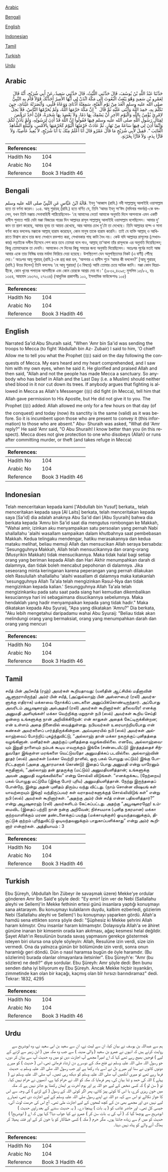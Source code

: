 [Arabic](#arabic)

[Bengali](#bengali)

[English](#english)

[Indonesian](#indonesian)

[Tamil](#tamil)

[Turkish](#turkish)

[Urdu](#urdu)

## Arabic


<div dir="rtl" lang="ar" style={{fontSize:'larger',backgroundColor:'#f8f9fa',padding:20}}>
حَدَّثَنَا عَبْدُ اللَّهِ بْنُ يُوسُفَ، قَالَ حَدَّثَنِي اللَّيْثُ، قَالَ حَدَّثَنِي سَعِيدٌ، عَنْ أَبِي شُرَيْحٍ، أَنَّهُ قَالَ لِعَمْرِو بْنِ سَعِيدٍ وَهْوَ يَبْعَثُ الْبُعُوثَ إِلَى مَكَّةَ ائْذَنْ لِي أَيُّهَا الأَمِيرُ أُحَدِّثْكَ قَوْلاً قَامَ بِهِ النَّبِيُّ صلى الله عليه وسلم الْغَدَ مِنْ يَوْمِ الْفَتْحِ، سَمِعَتْهُ أُذُنَاىَ وَوَعَاهُ قَلْبِي، وَأَبْصَرَتْهُ عَيْنَاىَ، حِينَ تَكَلَّمَ بِهِ، حَمِدَ اللَّهَ وَأَثْنَى عَلَيْهِ ثُمَّ قَالَ ‏ "‏ إِنَّ مَكَّةَ حَرَّمَهَا اللَّهُ، وَلَمْ يُحَرِّمْهَا النَّاسُ، فَلاَ يَحِلُّ لاِمْرِئٍ يُؤْمِنُ بِاللَّهِ وَالْيَوْمِ الآخِرِ أَنْ يَسْفِكَ بِهَا دَمًا، وَلاَ يَعْضِدَ بِهَا شَجَرَةً، فَإِنْ أَحَدٌ تَرَخَّصَ لِقِتَالِ رَسُولِ اللَّهِ صلى الله عليه وسلم فِيهَا فَقُولُوا إِنَّ اللَّهَ قَدْ أَذِنَ لِرَسُولِهِ، وَلَمْ يَأْذَنْ لَكُمْ‏.‏ وَإِنَّمَا أَذِنَ لِي فِيهَا سَاعَةً مِنْ نَهَارٍ، ثُمَّ عَادَتْ حُرْمَتُهَا الْيَوْمَ كَحُرْمَتِهَا بِالأَمْسِ، وَلْيُبَلِّغِ الشَّاهِدُ الْغَائِبَ ‏"‏‏.‏ فَقِيلَ لأَبِي شُرَيْحٍ مَا قَالَ عَمْرٌو قَالَ أَنَا أَعْلَمُ مِنْكَ يَا أَبَا شُرَيْحٍ، لاَ يُعِيذُ عَاصِيًا، وَلاَ فَارًّا بِدَمٍ، وَلاَ فَارًّا بِخَرْبَةٍ‏.‏
</div>
<div style={{backgroundColor:'#f8f9fa',padding:20, marginBottom: 10}}><table> <thead> <tr> <th>References:</th> <th></th> </tr> </thead> <tbody><tr><td>Hadith No</td><td>104</td></tr><tr><td>Arabic No</td><td>104</td></tr><tr><td>Reference</td><td>Book 3 Hadith 46</td></tr></tbody></table></div>

## Bengali


<div dir="ltr" lang="bn" style={{fontSize:'larger',backgroundColor:'#f8f9fa',padding:20}}>
قَالَهُ ابْنُ عَبَّاسٍ عَنِ النَّبِيِّ صلى الله عليه وسلم. ইবনু ‘আব্বাস (রাযি.) নবী সাল্লাল্লাহু আলাইহি ওয়াসাল্লাম হতে তা বর্ণনা করেন। ১০৪. আবূ শুরায়হ্ (রাযি.) হতে বর্ণিত যে, তিনি ‘আমর ইবনু সা‘ঈদ (মদিনার গভর্নর)-কে বললেন, যখন তিনি মক্কায় সেনাবাহিনী পাঠিয়েছিলেন- ‘হে আমাদের নেতা! আমাকে অনুমতি দিলে আপনাকে এমন একটি হাদীস শুনাতে পারি যেটা মক্কা বিজয়ের পরের দিন আল্লাহর রাসূল সাল্লাল্লাহু আলাইহি ওয়াসাল্লাম বলেছিলেন। আমার দু’ কান তা শ্রবণ করেছে, আমার হৃদয় তা আয়ত্ত রেখেছে, আর আমার চোখ দু’টো তা দেখেছে। তিনি আল্লাহর হাম্দ ও সানা বর্ণনা করে বললেনঃ মক্কাকে আল্লাহ্ হারাম করেছেন, কোন মানুষ তাকে হারাম করেনি। তাই যে ব্যক্তি আল্লাহ্ ও আখিরাতে বিশ্বাস রাখে তার জন্য সেখানে রক্তপাত করা, সেখানকার গাছ কাটা বৈধ নয়। কেউ যদি আল্লাহর রাসূলের (সেখানকার) লড়াইকে দলীল হিসেবে পেশ করে তবে তোমরা বলে দাও, আল্লাহ্ তা‘আলা তাঁর রাসূলকে এর অনুমতি দিয়েছিলেন; কিন্তু তোমাদেরকে তা দেননি। আমাকেও সে দিনের কিছু সময়ের জন্য অনুমতি দিয়েছিলেন। অতঃপর পূর্বের মতই আজ আবার একে তার নিষিদ্ধ হবার মর্যাদা ফিরিয়ে দেয়া হয়েছে। উপস্থিতগণ যেন অনুপস্থিতদের নিকট (এ বাণী) পৌঁছে দেয়।’ অতঃপর আবূ শুরায়হ্ (রাযি.)-কে প্রশ্ন করা হল, ‘আপনার এ হাদীস শুনে ‘আমর কী বললেন?’ [আবূ শুরায়হ্ (রাযি.) উত্তর দিলেন] তিনি বললেনঃ ‘হে আবূ শুরায়হ্! (এ বিষয়ে) আমি তোমার চেয়ে অধিক জানি। মক্কা কোন বিদ্রোহীকে, কোন খুনের পলাতক আসামীকে এবং কোন চোরকে আশ্রয় দেয় না।’ (১৮৩২,৪২৯৫; মুসলিম ১৫/৮২, হাঃ ১৩৫৪, আহমাদ ১৬৩৭৩, ২৭২৩৪) (আধুনিক প্রকাশনীঃ ১০২, ইসলামিক ফাউন্ডেশনঃ ১০৫)
</div>
<div style={{backgroundColor:'#f8f9fa',padding:20, marginBottom: 10}}><table> <thead> <tr> <th>References:</th> <th></th> </tr> </thead> <tbody><tr><td>Hadith No</td><td>104</td></tr><tr><td>Arabic No</td><td>104</td></tr><tr><td>Reference</td><td>Book 3 Hadith 46</td></tr></tbody></table></div>

## English


<div dir="ltr" lang="en" style={{fontSize:'larger',backgroundColor:'#f8f9fa',padding:20}}>
Narrated Sa'id:Abu Shuraih said, "When 'Amr bin Sa'id was sending the troops to Mecca (to fight 'Abdullah bin Az- Zubair) I said to him, 'O chief! Allow me to tell you what the Prophet (ﷺ) said on the day following the conquests of Mecca. My ears heard and my heart comprehended, and I saw him with my own eyes, when he said it. He glorified and praised Allah and then said, "Allah and not the people has made Mecca a sanctuary. So anybody who has belief in Allah and the Last Day (i.e. a Muslim) should neither shed blood in it nor cut down its trees. If anybody argues that fighting is allowed in Mecca as Allah's Messenger (ﷺ) did fight (in Mecca), tell him that Allah gave permission to His Apostle, but He did not give it to you. The Prophet (ﷺ) added: Allah allowed me only for a few hours on that day (of the conquest) and today (now) its sanctity is the same (valid) as it was before. So it is incumbent upon those who are present to convey it (this information) to those who are absent." Abu- Shuraih was asked, "What did 'Amr reply?" He said 'Amr said, "O Abu Shuraih! I know better than you (in this respect). Mecca does not give protection to one who disobeys (Allah) or runs after committing murder, or theft (and takes refuge in Mecca)
</div>
<div style={{backgroundColor:'#f8f9fa',padding:20, marginBottom: 10}}><table> <thead> <tr> <th>References:</th> <th></th> </tr> </thead> <tbody><tr><td>Hadith No</td><td>104</td></tr><tr><td>Arabic No</td><td>104</td></tr><tr><td>Reference</td><td>Book 3 Hadith 46</td></tr></tbody></table></div>

## Indonesian


<div dir="ltr" lang="id" style={{fontSize:'larger',backgroundColor:'#f8f9fa',padding:20}}>
Telah menceritakan kepada kami ['Abdullah bin Yusuf] berkata,, telah menceritakan kepada saya [Al Laits] berkata, telah menceritakan kepada saya [Sa'id] dia adalah anaknya Abu Sa'id dari [Abu Syuraih] bahwa dia berkata kepada 'Amru bin Sa'id saat dia mengutus rombongan ke Makkah, "Wahai amir, izinkan aku menyampaikan satu persoalan yang pernah Nabi shallallahu 'alaihi wasallam sampaikan dalam khutbahnya saat pembebasan Makkah. Kedua telingaku mendengar, hatiku merasakannya dan kedua mataku melihat, beliau memuji Allah dan mensucikan Allah seraya bersabda: 'Sesungguhnya Makkah, Allah telah mensucikannya dan orang-orang (Musyrikin Makkah) tidak mensucikannya. Maka tidak halal bagi setiap orang yang beriman kepada Allah dan Hari Akhir menumpahkan darah di dalamnya, dan tidak boleh mencabut pepohonan di dalamnya. Jika seseorang minta keringanan karena peperangan yang pernah dilakukan oleh Rasulullah shallallahu 'alaihi wasallam di dalamnya maka katakanlah 'sesungguhnya Allah Ta'ala telah mengizinkan Rasul-Nya dan tidak mengizinkan kepada kalian.' Sesungguhnya Allah Ta'ala telah mengizinkanku pada satu saat pada siang hari kemudian dikembalikan kesuciannya hari ini sebagaimana disucikannya sebelumnya. Maka hendaklah yang hadir menyampaikan kepada yang tidak hadir." Maka dikatakan kepada Abu Syuraij, "Apa yang dikatakan 'Amru?" Dia berkata, "Aku lebih mengetahui daripadamu wahai Abu Syuraij: "Beliau tidak akan melindungi orang yang bermaksiat, orang yang menumpahkan darah dan orang yang mencuri
</div>
<div style={{backgroundColor:'#f8f9fa',padding:20, marginBottom: 10}}><table> <thead> <tr> <th>References:</th> <th></th> </tr> </thead> <tbody><tr><td>Hadith No</td><td>104</td></tr><tr><td>Arabic No</td><td>104</td></tr><tr><td>Reference</td><td>Book 3 Hadith 46</td></tr></tbody></table></div>

## Tamil


<div dir="ltr" lang="ta" style={{fontSize:'larger',backgroundColor:'#f8f9fa',padding:20}}>
சயீத் பின் அபீசயீத் (ரஹ்) அவர்கள் கூறியதாவது: (யஸீதின் ஆட்சியில் மதீனாவின் ஆளுநராயிருந்த) அம்ர் பின் சயீத், (அப்துல்லாஹ் பின் அஸ்ஸுபைர் (ரலி) அவர்களுக்கு எதிராக) மக்காவை நோக்கிப் படைகளை அனுப்பிக்கொண்டிருந்தார். அப்போது அவரிடம் அபூஷுரைஹ் அல்அதவீ (ரலி) அவர்கள் கூறினார்கள்: தலைவரே! எனக்கு அனுமதி அளியுங்கள்! மக்கா வெற்றிக்கு மறுநாள் நபி (ஸல்) அவர்கள் கூறிய செய்தி ஒன்றை உங்களுக்கு நான் அறிவிக்கிறேன்: என் காதுகள் அதைக் கேட்டிருக்கின்றன; என் உள்ளம் அதை நினைவில் வைத்துள்ளது. நபியவர்கள் உரையாற்றியபோது என் கண்கள் அவர்களைப் பார்த்திருக்கின்றன. அவ்வுரையில் நபி (ஸல்) அவர்கள் அல்லாஹ்வைப் போற்றிப் புகழ்ந்துவிட்டு, “அல்லாஹ் தான் மக்கா நகருக்குப் புனிதத்தை வழங்கினான். மனிதர்கள் அதற்குப் புனிதத்தை வழங்கவில்லை. எனவே, அல்லாஹ்வையும் இறுதி நாளையும் நம்பக் கூடிய எவருக்கும் இங்கே (சண்டையிட்டு) இரத்தத்தைச் சிந்துவதோ இங்குள்ள மரங்களை வெட்டுவதோ அனுமதிக்கப் படவில்லை. அல்லாஹ்வின் தூதர் (ஸல்) அவர்கள் (மக்கா வெற்றி நாளில், ஒரு பகல் பொழுது மட்டும்) இங்கு போரிட்டதனால் (அதை ஆதாரமாகக் கொண்டு) இதைப் பொது அனுமதி என்று யாரேனும் கருதினால், “அல்லாஹ் தன் தூதருக்கு (மட்டும்) அனுமதியளித்தான்; உங்களுக்கு அவன் அனுமதி வழங்கவில்லை” என்று சொல்லி விடுங்கள். “எனக்குக்கூட (நேற்றைய) பகல் பொழுது மட்டுமே (இங்கு போர் புரிய) அனுமதியளித்தான். நேற்று இருந்ததைப் போன்றே, இன்று அதன் புனிதம் திரும்ப வந்து விட்டது. (நாம் சொன்ன விஷயங் கள் யாவற்றையும் இங்கு) வந்திருப்பவர் கள் வராதவர்களுக்குத் சொல்லிவிடுங் கள்” என்று நபி (ஸல்) அவர்கள் கூறினார்கள். “அதற்கு அம்ர் பின் சயீத் என்ன பதிலளித்தார்?” என்று அபூஷுரைஹ் (ரலி) அவர்களிடம் கேட்கப்பட்டது. அதற்கு “அபூஷுரைஹே! உம்மைவிட (இதைப் பற்றி) நான் நன்கு அறிவேன்; நிச்சயமாக (புனித நகரமான) மக்கா குற்றவாளிக்கும் மரண தண்டனைக்குப் பயந்து (மக்காவுக்குள்) ஓடிவந்தவனுக்கும், திருட்டுக் குற்றம் புரிந்துவிட்டு ஓடிவந்தவனுக்கும் பாதுகாப்பளிக்காது” என்று அம்ர் கூறினார் என்றார்கள். அத்தியாயம் : 3
</div>
<div style={{backgroundColor:'#f8f9fa',padding:20, marginBottom: 10}}><table> <thead> <tr> <th>References:</th> <th></th> </tr> </thead> <tbody><tr><td>Hadith No</td><td>104</td></tr><tr><td>Arabic No</td><td>104</td></tr><tr><td>Reference</td><td>Book 3 Hadith 46</td></tr></tbody></table></div>

## Turkish


<div dir="ltr" lang="tr" style={{fontSize:'larger',backgroundColor:'#f8f9fa',padding:20}}>
Ebu Şüreyh, (Abdullah İbn Zübeyr ile savaşmak üzere) Mekke'ye ordular gönderen Amr İbn Said'e şöyle dedi: "Ey emir! İzin ver de Nebi (Sallallahu aleyhi ve Sellem)'in Mekke fethinin ertesi günü insanlara yaptığı konuşmayı sana aktarayım. Bu konuşmayı kulaklarım duydu, kalbim ezberledi, gözierim Nebi (Sallallahu aleyhi ve Sellem)'i bu konuşmayı yaparken gördü. Allah'a hamdü sena ettikten sonra şöyle dedi: "Şüphesiz ki Mekke şehrini Allah haram kılmıştır. Onu insanlar haram kılmamıştır. Dolayısıyla Allah'a ve âhiret gününe inanan bir kimsenin orada kan akıtması, ağaç kesmesi helal değildir. Şayet Allah'ın Resulünün burada savaş yapmasını gerekçe göstermek isteyen biri olursa ona şöyle söyleyin: Allah, Resulüne izin verdi, size izin vermedi. Ona da yalnızca günün bir bölümünde izin verdi, sonra onun haramlığı geri döndü. Dün o nasıl haramsa bugün de öyle haramdır. (Bu sözlerimi) burada olanlar olmayanlara iletsinler". Ebu Şüreyh'e: "Amr (bu sözlere) ne dedi?" diye sordular. Ebu Şüreyh: Amr şöyle dedi: Ben bunu senden daha iyi biliyorum ey Ebu Şüreyh. Ancak Mekke hiçbir isyankârı, zimmetinde kan olan bir kaçağı, kaçmış olan bîr hırsızı barındıramaz" dedi. Tekrar: 1832, 4295
</div>
<div style={{backgroundColor:'#f8f9fa',padding:20, marginBottom: 10}}><table> <thead> <tr> <th>References:</th> <th></th> </tr> </thead> <tbody><tr><td>Hadith No</td><td>104</td></tr><tr><td>Arabic No</td><td>104</td></tr><tr><td>Reference</td><td>Book 3 Hadith 46</td></tr></tbody></table></div>

## Urdu


<div dir="rtl" lang="ur" style={{fontSize:'larger',backgroundColor:'#f8f9fa',padding:20}}>
ہم سے عبداللہ بن یوسف نے بیان کیا، ان سے لیث نے، ان سے سعید بن ابی سعید نے، وہ ابوشریح سے روایت کرتے ہیں کہ انہوں نے عمرو بن سعید ( والی مدینہ ) سے جب وہ مکہ میں ( ابن زبیر سے لڑنے کے لیے ) فوجیں بھیج رہے تھے کہا کہ اے امیر! مجھے آپ اجازت دیں تو میں وہ حدیث آپ سے بیان کر دوں، جو رسول اللہ صلی اللہ علیہ وسلم نے فتح مکہ کے دوسرے دن ارشاد فرمائی تھی، اس ( حدیث ) کو میرے دونوں کانوں نے سنا اور میرے دل نے اسے یاد رکھا ہے اور جب رسول اللہ صلی اللہ علیہ وسلم یہ حدیث فرما رہے تھے تو میری آنکھیں آپ صلی اللہ علیہ وسلم کو دیکھ رہی تھیں۔ آپ صلی اللہ علیہ وسلم نے ( پہلے ) اللہ کی حمد و ثنا بیان کی، پھر فرمایا کہ مکہ کو اللہ نے حرام کیا ہے، آدمیوں نے حرام نہیں کیا۔ تو ( سن لو ) کہ کسی شخص کے لیے جو اللہ پر اور یوم آخرت پر ایمان رکھتا ہو جائز نہیں ہے کہ مکہ میں خون ریزی کرے، یا اس کا کوئی پیڑ کاٹے، پھر اگر کوئی اللہ کے رسول ( کے لڑنے ) کی وجہ سے اس کا جواز نکالے تو اس سے کہہ دو اللہ نے اپنے رسول صلی اللہ علیہ وسلم کے لیے اجازت دی تھی، تمہارے لیے نہیں دی اور مجھے بھی دن کے کچھ لمحوں کے لیے اجازت ملی تھی۔ آج اس کی حرمت لوٹ آئی، جیسی کل تھی۔ اور حاضر غائب کو ( یہ بات ) پہنچا دے۔ ( یہ حدیث سننے کے بعد راوی حدیث ) ابوشریح سے پوچھا گیا کہ ( آپ کی یہ بات سن کر ) عمرو نے کیا جواب دیا؟ کہا یوں کہ اے ( ابوشریح! ) حدیث کو میں تم سے زیادہ جانتا ہوں۔ مگر حرم ( مکہ ) کسی خطاکار کو یا خون کر کے اور فتنہ پھیلا کر بھاگ آنے والے کو پناہ نہیں دیتا۔
</div>
<div style={{backgroundColor:'#f8f9fa',padding:20, marginBottom: 10}}><table> <thead> <tr> <th>References:</th> <th></th> </tr> </thead> <tbody><tr><td>Hadith No</td><td>104</td></tr><tr><td>Arabic No</td><td>104</td></tr><tr><td>Reference</td><td>Book 3 Hadith 46</td></tr></tbody></table></div>